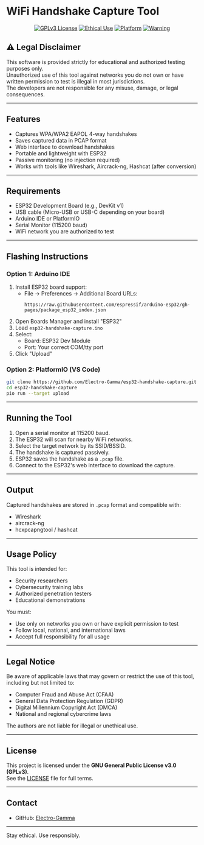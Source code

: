 # WiFi Handshake Capture Tool

<div align="center">
  
[![GPLv3 License](https://img.shields.io/badge/License-GPLv3-blue.svg)](LICENSE.md)
[![Ethical Use](https://img.shields.io/badge/INTENDED_USE-Pentesting_Research-red)](https://github.com/Electro-Gamma/esp32-handshake-capture/blob/main/README.md#ethical-use)
[![Platform](https://img.shields.io/badge/Platform-ESP32-important)](https://github.com/Electro-Gamma/esp32-handshake-capture/blob/main/README.md#requirements)
[![Warning](https://img.shields.io/badge/WARNING-Legal_Restrictions-yellow)](https://github.com/Electro-Gamma/esp32-handshake-capture/blob/main/README.md#legal-disclaimer)


</div>

## ⚠️ Legal Disclaimer

This software is provided strictly for educational and authorized testing purposes only.  
Unauthorized use of this tool against networks you do not own or have written permission to test is illegal in most jurisdictions.  
The developers are not responsible for any misuse, damage, or legal consequences.

---

## Features

- Captures WPA/WPA2 EAPOL 4-way handshakes
- Saves captured data in PCAP format
- Web interface to download handshakes
- Portable and lightweight with ESP32
- Passive monitoring (no injection required)
- Works with tools like Wireshark, Aircrack-ng, Hashcat (after conversion)

---

## Requirements

- ESP32 Development Board (e.g., DevKit v1)
- USB cable (Micro-USB or USB-C depending on your board)
- Arduino IDE or PlatformIO
- Serial Monitor (115200 baud)
- WiFi network you are authorized to test

---

## Flashing Instructions

### Option 1: Arduino IDE

1. Install ESP32 board support:
   - File → Preferences → Additional Board URLs:
     ```
     https://raw.githubusercontent.com/espressif/arduino-esp32/gh-pages/package_esp32_index.json
     ```
2. Open Boards Manager and install "ESP32"
3. Load `esp32-handshake-capture.ino`
4. Select:
   - Board: ESP32 Dev Module
   - Port: Your correct COM/tty port
5. Click "Upload"

### Option 2: PlatformIO (VS Code)

```bash
git clone https://github.com/Electro-Gamma/esp32-handshake-capture.git
cd esp32-handshake-capture
pio run --target upload
```

---

## Running the Tool

1. Open a serial monitor at 115200 baud.
2. The ESP32 will scan for nearby WiFi networks.
3. Select the target network by its SSID/BSSID.
4. The handshake is captured passively.
5. ESP32 saves the handshake as a `.pcap` file.
6. Connect to the ESP32's web interface to download the capture.

---

## Output

Captured handshakes are stored in `.pcap` format and compatible with:
- Wireshark
- aircrack-ng
- hcxpcapngtool / hashcat

---

## Usage Policy

This tool is intended for:
- Security researchers
- Cybersecurity training labs
- Authorized penetration testers
- Educational demonstrations

You must:
- Use only on networks you own or have explicit permission to test
- Follow local, national, and international laws
- Accept full responsibility for all usage

---

## Legal Notice

Be aware of applicable laws that may govern or restrict the use of this tool, including but not limited to:
- Computer Fraud and Abuse Act (CFAA)
- General Data Protection Regulation (GDPR)
- Digital Millennium Copyright Act (DMCA)
- National and regional cybercrime laws

The authors are not liable for illegal or unethical use.

---

## License

This project is licensed under the **GNU General Public License v3.0 (GPLv3)**.  
See the [LICENSE](LICENSE.md) file for full terms.

---

## Contact

- GitHub: [Electro-Gamma](https://github.com/Electro-Gamma)

---

Stay ethical. Use responsibly.
